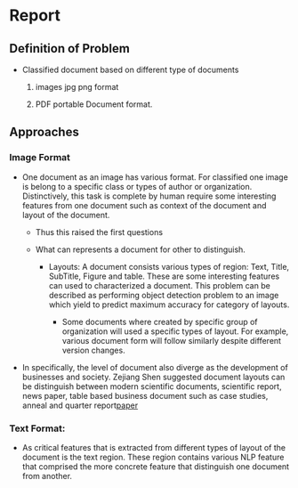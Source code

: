 # Report

## Definition of Problem

- Classified document based on different type of documents 
  
  1. images jpg png format
  
  2. PDF portable Document format.

## Approaches

### Image Format

- One document as an image has various format. For classified one image is belong to a specific class or types of author or organization. Distinctively, this task is complete by human require some interesting features from one document such as context of the document and layout of the document.

  - Thus this raised the first questions

  - What can represents a document for other to distinguish.

    - Layouts: A document consists various types of region: Text, Title, SubTitle, Figure and table. These are some interesting features can used to characterized a document. This problem can be described as performing object detection problem to an image which yield to predict maximum accuracy for category of layouts.

      - Some documents where created by specific group of organization will used a specific types of layout. For example, various document form will follow similarly despite different version changes. 

- In specifically, the level of document also diverge as the development of businesses and society. Zejiang Shen suggested document layouts can be distinguish between modern scientific documents, scientific report, news paper, table based business document such as case studies, anneal and quarter report[paper](https://arxiv.org/pdf/2103.15348.pdf)

### Text Format:

- As critical features that is extracted from different types of layout of the document is the text region. These region contains various NLP feature that comprised the more concrete feature that distinguish one document from another.